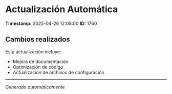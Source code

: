 # Actualización Automática

**Timestamp:** 2025-04-26 12:08:00
**ID:** 1760

## Cambios realizados

Esta actualización incluye:
- Mejora de documentación
- Optimización de código
- Actualización de archivos de configuración

---
*Generado automáticamente*
